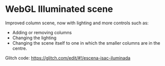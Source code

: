 # WebGL Illuminated scene
Improved column scene, now with lighting and more controls such as:
- Adding or removing columns 
- Changing the lighting
- Changing the scene itself to one in which the smaller columns are in the centre.

Glitch code: https://glitch.com/edit/#!/escena-isac-iluminada